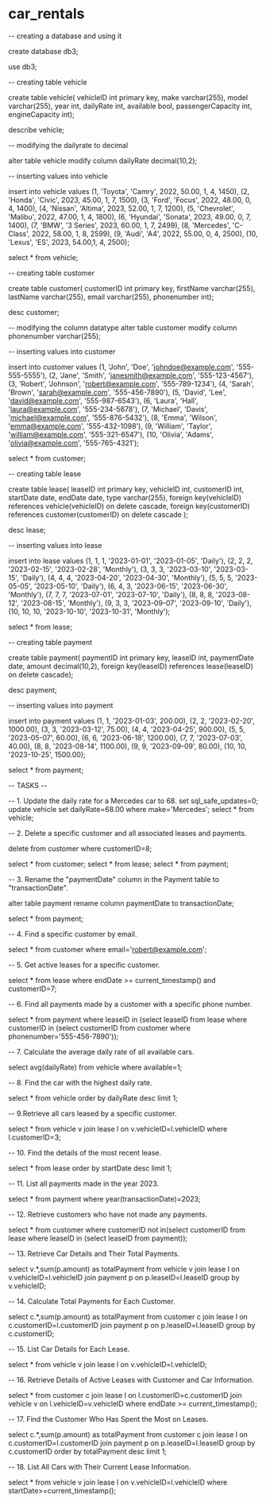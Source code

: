 # car_rentals

-- creating a database and using it

create database db3;

use db3;

-- creating table vehicle

create table vehicle(
vehicleID int primary key,
make varchar(255),
model varchar(255),
year int,
dailyRate int,
available bool,
passengerCapacity int,
engineCapacity int);
 
describe vehicle;

-- modifying the dailyrate to decimal

alter table vehicle 
modify column dailyRate decimal(10,2);

-- inserting values into vehicle

insert into vehicle values
(1, 'Toyota', 'Camry', 2022, 50.00, 1, 4, 1450),
(2, 'Honda', 'Civic', 2023, 45.00, 1, 7, 1500),
(3, 'Ford', 'Focus', 2022, 48.00, 0, 4, 1400),
(4, 'Nissan', 'Altima', 2023, 52.00, 1, 7, 1200),
(5, 'Chevrolet', 'Malibu', 2022, 47.00, 1, 4, 1800),
(6, 'Hyundai', 'Sonata', 2023, 49.00, 0, 7, 1400),
(7, 'BMW', '3 Series', 2023, 60.00, 1, 7, 2499),
(8, 'Mercedes', 'C-Class', 2022, 58.00, 1, 8, 2599),
(9, 'Audi', 'A4', 2022, 55.00, 0, 4, 2500),
(10, 'Lexus', 'ES', 2023, 54.00,1, 4, 2500);

select * from vehicle;

 -- creating table customer

create table customer(
customerID int primary key,
firstName varchar(255),
lastName varchar(255),
email varchar(255),
phonenumber int);


desc customer;

-- modifying the column datatype
alter table customer
modify column phonenumber varchar(255);

-- inserting values into  customer 


insert into customer values
(1, 'John', 'Doe', 'johndoe@example.com', '555-555-5555'),
(2, 'Jane', 'Smith', 'janesmith@example.com', '555-123-4567'),
(3, 'Robert', 'Johnson', 'robert@example.com', '555-789-1234'),
(4, 'Sarah', 'Brown', 'sarah@example.com', '555-456-7890'),
(5, 'David', 'Lee', 'david@example.com', '555-987-6543'),
(6, 'Laura', 'Hall', 'laura@example.com', '555-234-5678'),
(7, 'Michael', 'Davis', 'michael@example.com', '555-876-5432'),
(8, 'Emma', 'Wilson', 'emma@example.com', '555-432-1098'),
(9, 'William', 'Taylor', 'william@example.com', '555-321-6547'),
(10, 'Olivia', 'Adams', 'olivia@example.com', '555-765-4321');

select * from customer;


-- creating table lease

create table lease(
leaseID int primary key,
vehicleID int,
customerID int,
startDate date,
endDate date,
type varchar(255),
foreign key(vehicleID) references vehicle(vehicleID) on delete cascade,
foreign key(customerID) references customer(customerID) on delete cascade );

desc lease;

-- inserting values into lease

insert into lease values
(1, 1, 1, '2023-01-01', '2023-01-05', 'Daily'),
(2, 2, 2, '2023-02-15', '2023-02-28', 'Monthly'),
(3, 3, 3, '2023-03-10', '2023-03-15', 'Daily'),
(4, 4, 4, '2023-04-20', '2023-04-30', 'Monthly'),
(5, 5, 5, '2023-05-05', '2023-05-10', 'Daily'),
(6, 4, 3, '2023-06-15', '2023-06-30', 'Monthly'),
(7, 7, 7, '2023-07-01', '2023-07-10', 'Daily'),
(8, 8, 8, '2023-08-12', '2023-08-15', 'Monthly'),
(9, 3, 3, '2023-09-07', '2023-09-10', 'Daily'),
(10, 10, 10, '2023-10-10', '2023-10-31', 'Monthly');

select * from lease;


-- creating table payment

create table payment(
paymentID int primary key,
leaseID int,
paymentDate date,
amount decimal(10,2),
foreign key(leaseID) references lease(leaseID) on delete cascade);

desc payment;

-- inserting values into payment

insert into payment values
(1, 1, '2023-01-03', 200.00),
(2, 2, '2023-02-20', 1000.00),
(3, 3, '2023-03-12', 75.00),
(4, 4, '2023-04-25', 900.00),
(5, 5, '2023-05-07', 60.00),
(6, 6, '2023-06-18', 1200.00),
(7, 7, '2023-07-03', 40.00),
(8, 8, '2023-08-14', 1100.00),
(9, 9, '2023-09-09', 80.00),
(10, 10, '2023-10-25', 1500.00);


select * from payment;


-- TASKS --

-- 1. Update the daily rate for a Mercedes car to 68.
set sql_safe_updates=0;
update vehicle set dailyRate=68.00 where make='Mercedes';
select * from vehicle;

-- 2. Delete a specific customer and all associated leases and payments.

delete from customer where customerID=8;

select * from customer;
select * from lease;
select * from payment;

-- 3. Rename the "paymentDate" column in the Payment table to "transactionDate".

alter table payment
rename column paymentDate to transactionDate;

select * from payment;

-- 4. Find a specific customer by email.

select * from customer where email='robert@example.com';

-- 5. Get active leases for a specific customer.

select * from lease where endDate >= current_timestamp() and customerID=7;

-- 6. Find all payments made by a customer with a specific phone number.

select * from payment where leaseID in (select leaseID from lease where customerID in (select customerID from customer where phonenumber='555-456-7890'));

-- 7. Calculate the average daily rate of all available cars.

select avg(dailyRate) from vehicle where available=1;

-- 8. Find the car with the highest daily rate.

select * from vehicle order by dailyRate desc limit 1;

-- 9.Retrieve all cars leased by a specific customer.

select * from vehicle v join lease l on v.vehicleID=l.vehicleID where l.customerID=3;

-- 10. Find the details of the most recent lease.

select * from lease order by startDate desc limit 1;

-- 11. List all payments made in the year 2023.

select * from payment where year(transactionDate)=2023;

-- 12. Retrieve customers who have not made any payments.

select * from customer where customerID not in(select customerID from lease where leaseID in (select leaseID from payment));

-- 13. Retrieve Car Details and Their Total Payments.

select v.*,sum(p.amount) as totalPayment from vehicle v join lease l on v.vehicleID=l.vehicleID 
join payment p on p.leaseID=l.leaseID
group by v.vehicleID;

-- 14. Calculate Total Payments for Each Customer.

select c.*,sum(p.amount) as totalPayment from customer c join lease l on c.customerID=l.customerID 
join payment p on p.leaseID=l.leaseID
group by c.customerID;

-- 15. List Car Details for Each Lease.

select * from vehicle v join lease l on v.vehicleID=l.vehicleID;

-- 16. Retrieve Details of Active Leases with Customer and Car Information.

select * from customer c join lease l on l.customerID=c.customerID
join vehicle v on l.vehicleID=v.vehicleID
 where endDate >= current_timestamp();
 
 -- 17. Find the Customer Who Has Spent the Most on Leases.
 
 select c.*,sum(p.amount) as totalPayment from customer c join lease l on c.customerID=l.customerID 
join payment p on p.leaseID=l.leaseID
group by c.customerID
order by totalPayment desc limit 1;

-- 18. List All Cars with Their Current Lease Information.

select * from vehicle v join lease l on v.vehicleID=l.vehicleID
where startDate>=current_timestamp();
